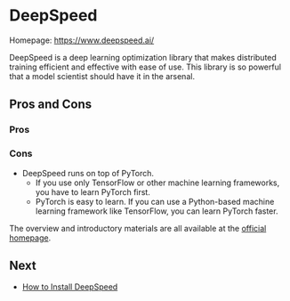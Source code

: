 

# DeepSpeed

Homepage: https://www.deepspeed.ai/

DeepSpeed is a deep learning optimization library that makes distributed training efficient and effective with ease of use. This library is so powerful that a model scientist should have it in the arsenal.

## Pros and Cons

### Pros



### Cons

* DeepSpeed runs on top of PyTorch. 
  * If you use only TensorFlow or other machine learning frameworks, you have to learn PyTorch first.
  * PyTorch is easy to learn. If you can use a Python-based machine learning framework like TensorFlow, you can learn PyTorch faster.

The overview and introductory materials are all available at the [official homepage](https://www.deepspeed.ai/).

## Next

* [How to Install DeepSpeed](INSTALL.md)







